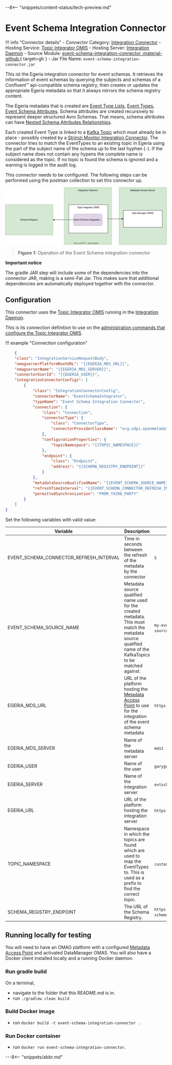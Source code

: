 <!-- SPDX-License-Identifier: CC-BY-4.0 -->
<!-- Copyright Contributors to the ODPi Egeria project. -->

--8<-- "snippets/content-status/tech-preview.md"

# Event Schema Integration Connector

!!! info "Connector details"
    - Connector Category: [Integration Connector](/concepts/integration-connector)
    - Hosting Service: [Topic Integrator OMIS](/services/omis/topic-integrator/overview)
    - Hosting Server: [Integration Daemon](/concepts/integration-daemon)
    - Source Module: [event-schema-integration-connector :material-github:](https://github.com/odpi/egeria-connector-integration-event-schema){ target=gh }
    - Jar File Name: `event-schema-integration-connector.jar`

This ist the Egeria integration connector for event schemas. It retrieves the information of event schemas by querying the subjects and schemas of a Confluent&trade; api-compatible schema registry, then creates or updates the appropriate Egeria metadata so that it always mirrors the schema registry content.

The Egeria metadata that is created are [Event Type Lists](https://egeria-project.org/types/5/0535-Event-Schemas/#eventtypelist), [Event Types](https://egeria-project.org/types/5/0535-Event-Schemas/#eventtype), [Event Schema Attributes](https://egeria-project.org/types/5/0535-Event-Schemas/#eventschemaattribute). Schema attributes are created recursively to represent deeper structured Avro Schemas. That means, schema attributes can have [Nested Schema Attributes Relationships](https://egeria-project.org/types/5/0505-Schema-Attributes/?h=nestedsche#nestedschemaattribute-relationship).

Each created Event Type is linked to a [Kafka Topic](https://egeria-project.org/types/2/0223-Events-and-Logs/?h=kafkatopic#kafkatopic) which must already be in place - possibly created by a [Strimzi Monitor Integration Connector](https://egeria-project.org/connectors/integration/strimzi-monitor-integration-connector/?h=strimzi). The connector tries to match the EventTypes to an existing topic in Egeria using the part of the subject name of the schema up to the last hyphen (`-`). If the subject name does not contain any hypens the complete name is considered as the topic. If no topic is found the schema is ignored and a warning is logged in the audit log.

This connector needs to be configured. The following steps can be performed using the postman collection to set this connector up.


![Figure 1](event-schema-integration-connector.svg)
> **Figure 1:** Operation of the Event Schema integration connector

__Important notice__

The gradle JAR step will include some of the dependencies into the connector JAR, making is a semi-Fat Jar. This makes sure that additional dependencies are automatically deployed together with the connector.


## Configuration

This connector uses the [Topic Integrator OMIS](/services/omis/topic-integrator/overview) running in the [Integration Daemon](/concepts/integration-daemon).

This is its connection definition to use on the [administration commands that configure the Topic Integrator OMIS](/guides/admin/servers/configuring-an-integration-daemon/#configure-the-integration-services).

!!! example "Connection configuration"
```json linenums="1" hl_lines="14"
    {
    "class": "IntegrationServiceRequestBody",
    "omagserverPlatformRootURL": "{{EGERIA_MDS_URL}}",
    "omagserverName": "{{EGERIA_MDS_SERVER}}",
    "connectorUserId": "{{EGERIA_USER}}",
    "integrationConnectorConfigs": [
        {
            "class": "IntegrationConnectorConfig",
            "connectorName": "EventSchemaIntegrator",
            "typeName": "Event Schema Integration Connector",
            "connection": {
                "class": "Connection",
                "connectorType": {
                    "class": "ConnectorType",
                    "connectorProviderClassName": "org.odpi.openmetadata.adapters.connectors.integration.eventschema.EventSchemaIntegrationProvider"
                },
                "configurationProperties": {
                    "topicNamespace": "{{TOPIC_NAMESPACE}}"
                },
                "endpoint": {
                    "class": "Endpoint",
                    "address": "{{SCHEMA_REGISTRY_ENDPOINT}}"
                }
            },
            "metadataSourceQualifiedName": "{{EVENT_SCHEMA_SOURCE_NAME}}",
            "refreshTimeInterval": "{{EVENT_SCHEMA_CONNECTOR_REFRESH_INTERVAL}}",
            "permittedSynchronization": "FROM_THIRD_PARTY"
        }
    ]
}
```
Set the following variables with valid value:

| Variable | Description | Sample |
|----------|-------------|--------|
| EVENT_SCHEMA_CONNECTOR_REFRESH_INTERVAL| Time in seconds between the refresh of the metadata by the connector| `5` |
| EVENT_SCHEMA_SOURCE_NAME| Metadata source qualified name used for the created metadata. This must match the metadata source qualified name of the KafkaTopics to be matched against.| `my-event-metadata-source` |
| EGERIA_MDS_URL| URL of the platform hosting the [Metadata Access Point](https://egeria-project.org/concepts/metadata-access-point/) to use for the integration of the event schema metadata | `https://localhost:8443` |
| EGERIA_MDS_SERVER| Name of the metadata server | `mds1` |
| EGERIA_USER| Name of the user | `garygeeke` |
| EGERIA_SERVER| Name of the integration server | `evtschema1` |
| EGERIA_URL| URL of the platform hosting the integration server | `https://localhost:9443` |
| TOPIC_NAMESPACE| Namespace in which the topics are found which are used to map the EventTypes to. This is used as a prefix to find the correct topic. | `customer_topics` |
| SCHEMA_REGISTRY_ENDPOINT| The URL of the Schema Registry. | `https://my-schemaregistry:8081`|




## Running locally for testing

You will need to have an OMAG platform with a configured [Metadata Access Point](https://egeria-project.org/concepts/metadata-access-point/) and activated DataManager OMAS. You will also have a Docker client installed locally and a running Docker daemon.

### Run gradle build
On a terminal,
* navigate to the folder that this README.md is in.
* run ```./gradlew clean build```

### Build Docker image
* run `docker build -t event-schema-integration-connector .` 

### Run Docker container
* run `docker run event-schema-integration-connector`.


---8<-- "snippets/abbr.md"
